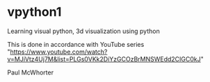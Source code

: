 # vpython1
Learning visual python, 3d visualization using python


This is done in accordance with YouTube series "https://www.youtube.com/watch?v=MJiVtz4Uj7M&list=PLGs0VKk2DiYzGCOzBrMNSWEdd2CIGC0kJ"

Paul McWhorter
